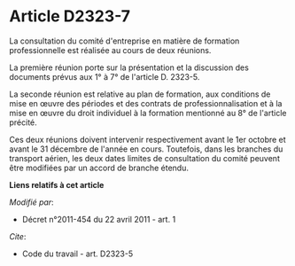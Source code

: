 # Article D2323-7

La consultation du comité d'entreprise en matière de formation professionnelle est réalisée au cours de deux réunions. 

La première réunion porte sur la présentation et la discussion des documents prévus aux 1° à 7° de l'article D. 2323-5. 

La seconde réunion est relative au plan de formation, aux conditions de mise en œuvre des périodes et des contrats de
professionnalisation et à la mise en œuvre du droit individuel à la formation mentionné au 8° de l'article précité.

Ces deux réunions doivent intervenir respectivement avant le 1er octobre et avant le 31 décembre de l'année en cours.
Toutefois, dans les branches du transport aérien, les deux dates limites de consultation du comité peuvent être modifiées par
un accord de branche étendu.

**Liens relatifs à cet article**

_Modifié par_:

  - Décret n°2011-454 du 22 avril 2011 - art. 1

_Cite_:

  - Code du travail - art. D2323-5
